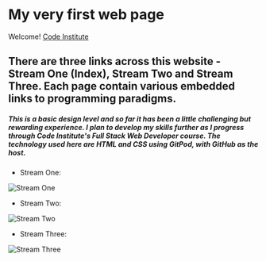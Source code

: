 # My very first web page

Welcome! [Code Institute](https://codeinstitute.net)

## There are three links across this website - Stream One (Index), Stream Two and Stream Three. Each page contain various embedded links to programming paradigms.

##### This is a basic design level and so far it has been a little challenging but rewarding experience. I plan to develop my skills further as I progress through Code Institute's Full Stack Web Developer course. The technology used here are HTML and CSS using GitPod, with GitHub as the host.
- Stream One:

![Stream One](https://snipboard.io/lk41m6.jpg "Screenshot 1")

- Stream Two:

![Stream Two](https://snipboard.io/6TBpNt.jpg)

- Stream Three:

![Stream Three](https://snipboard.io/6cmLXl.jpg)




